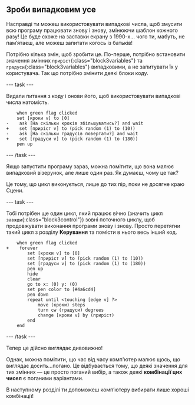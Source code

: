 ## Зроби випадковим усе

Насправді ти можеш використовувати випадкові числа, щоб змусити всю програму працювати знову і знову, змінюючи шаблон кожного разу! Це буде схоже на заставки екрану з 1990-х… чого ти, мабуть, не пам’ятаєш, але можеш запитати когось із батьків!

Потрібно кілька змін, щоб зробити це. По-перше, потрібно встановити значення змінних `приріст`{:class="block3variables"} та `градуси`{:class="block3variables"} випадковими, а не запитувати їх у користувача. Так що потрібно змінити деякі блоки коду.

--- task ---

Видали питання з коду і онови його, щоб використовувати випадкові числа натомість.

```blocks3
    when green flag clicked
    set [кроки v] to [0]
-    ask [На скільки кроків збільшуватись?] and wait
+    set [приріст v] to (pick random (1) to (10))
-    ask [На скільки градусів повертати?] and wait
+    set [градуси v] to (pick random (1) to (180))
    pen up
```

--- /task ---

Якщо запустити програму зараз, можна помітити, що вона малює випадковий візерунок, але лише один раз. Як думаєш, чому це так?

Це тому, що цикл виконується, лише до тих пір, поки не досягне краю Сцени.

--- task ---

Тобі потрібен ще один цикл, який працює вічно (значить цикл `завжди`{:class="block3control"}) зовні поточного циклу, щоб продовжувати виконання програми знову і знову. Просто перетягни такий цикл з розділу **Керування** та помісти в нього весь інший код.

```blocks3
    when green flag clicked
+    forever 
        set [кроки v] to [0]
        set [приріст v] to (pick random (1) to (10))
        set [градуси v] to (pick random (1) to (180))
        pen up
        hide
        clear
        go to x: (0) y: (0)
        set pen color to [#4a6cd4]
        pen down
        repeat until <touching [edge v] ?> 
            move (кроки) steps
            turn cw (градуси) degrees
            change [кроки v] by (приріст)
        end
    end
```

--- /task ---

Тепер це дійсно виглядає дивовижно!

Однак, можна помітити, що час від часу комп'ютер малює щось, що виглядає досить...погано. Це відбувається тому, що деякі значення для тих змінних — це просто поганий вибір, а також деякі **комбінації цих чисел** є поганими варіантами.

В наступному розділі ти допоможеш комп’ютеру вибирати лише хороші комбінації!